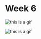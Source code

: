 # Week 6

![this is a gif](https://github.com/KristineGudmundsen/CodeWords/raw/master/SKO/Week%206/Paper-prototypes/GIF_2.gif)


![this is a gif](https://github.com/KristineGudmundsen/CodeWords/raw/master/SKO/Week%206/Paper-prototypes/GIF_4.gif)


